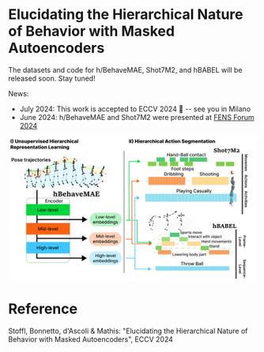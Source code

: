 # Elucidating the Hierarchical Nature of Behavior with Masked Autoencoders

The datasets and code for h/BehaveMAE, Shot7M2, and hBABEL will be released soon. Stay tuned!

News:
- July 2024: This work is accepted to ECCV 2024 🎉 -- see you in Milano
- June 2024: h/BehaveMAE and Shot7M2 were presented at [FENS Forum 2024](https://fensforum.org/)

<img src="media/overview.png" width="600">

# Reference

Stoffl, Bonnetto, d'Ascoli & Mathis: "Elucidating the Hierarchical Nature of Behavior with Masked Autoencoders", ECCV 2024


